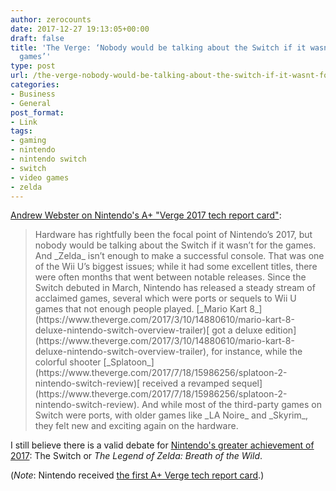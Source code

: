 ```yaml
---
author: zerocounts
date: 2017-12-27 19:13:05+00:00
draft: false
title: 'The Verge: ‘Nobody would be talking about the Switch if it wasn’t for the
  games’'
type: post
url: /the-verge-nobody-would-be-talking-about-the-switch-if-it-wasnt-for-the-games/
categories:
- Business
- General
post_format:
- Link
tags:
- gaming
- nintendo
- nintendo switch
- switch
- video games
- zelda
---
```


[Andrew Webster on Nintendo's A+ "Verge 2017 tech report card"](https://www.theverge.com/2017/12/27/16812488/2017-tech-recap-nintendo-switch-zelda-mario-odyssey):


<blockquote>Hardware has rightfully been the focal point of Nintendo’s 2017, but nobody would be talking about the Switch if it wasn’t for the games. And _Zelda_ isn’t enough to make a successful console. That was one of the Wii U’s biggest issues; while it had some excellent titles, there were often months that went between notable releases. Since the Switch debuted in March, Nintendo has released a steady stream of acclaimed games, several which were ports or sequels to Wii U games that not enough people played. [_Mario Kart 8_](https://www.theverge.com/2017/3/10/14880610/mario-kart-8-deluxe-nintendo-switch-overview-trailer)[ got a deluxe edition](https://www.theverge.com/2017/3/10/14880610/mario-kart-8-deluxe-nintendo-switch-overview-trailer), for instance, while the colorful shooter [_Splatoon_](https://www.theverge.com/2017/7/18/15986256/splatoon-2-nintendo-switch-review)[ received a revamped sequel](https://www.theverge.com/2017/7/18/15986256/splatoon-2-nintendo-switch-review). And while most of the third-party games on Switch were ports, with older games like _LA Noire_ and _Skyrim_, they felt new and exciting again on the hardware.

</blockquote>

I still believe there is a valid debate for [Nintendo's greater achievement of 2017](https://twitter.com/_kylestarr/status/934552803938205696): The Switch or _The Legend of Zelda: Breath of the Wild_.

(_Note_: Nintendo received [the first A+ Verge tech report card](https://twitter.com/nattgarun/status/946020331810164736).)
